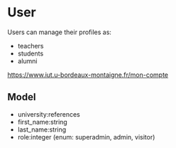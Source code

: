 # User

Users can manage their profiles as:
- teachers
- students
- alumni

https://www.iut.u-bordeaux-montaigne.fr/mon-compte

## Model

- university:references
- first_name:string
- last_name:string
- role:integer (enum: superadmin, admin, visitor)
